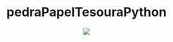 <h1 align="center"> pedraPapelTesouraPython </h1> 
<p align="center">
<img loading="lazy" src="https://img.shields.io/badge/status-complete-green?label=status&labelColor=gray&color=green
"/>
</p>

